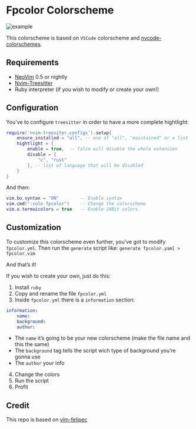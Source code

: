 # Fpcolor Colorscheme
![example](https://github.com/fedepujol/fpcolor/blob/main/media/image01.jpg)

This colorscheme is based on `VSCode` colorscheme and
[nvcode-colorschemes](https://github.com/ChristianChiarulli/nvcode-color-schemes.vim).

## Requirements

-   [NeoVim](https://github.com/neovim/neovim) 0.5 or nightly
-   [Nvim-Treesitter](https://github.com/nvim-treesitter/nvim-treesitter)
-   Ruby interpreter (if you wish to modify or create your own!)

## Configuration

You’ve to configure `treesitter` in order to have a more complete
hightlight:

``` lua
require('nvim-treesiter.configs').setup{
	ensure_installed = "all", -- one of "all", "maintained" or a list
	hightlight = {
		enable = true, 	-- false will disable the whole extension
		disable = {
			"c", "rust"
		}, -- list of language that will be disabled
	}
}
```

And then:

``` lua
vim.bo.syntax = "ON" 		-- Enable syntax
vim.cmd(":colo fpcolor") 	-- Change the colorscheme
vim.o.termuicolors = true 	-- Enable 24Bit colors
```

## Customization 

To customize this colorscheme even further, you’ve got to modify `fpcolor.yml`. Then run the `generate` script like:
`generate fpcolor.yaml > fpcolor.vim`

And that’s it!

If you wish to create your own, just do this:

1.  Install `ruby`
2.  Copy and rename the file `fpcolor.yml`
3.  Inside `fpcolor.yml` there is a `information` section:

``` yaml
information:
    name:
    background:
    author:
```

-   The `name` it’s going to be your new colorscheme (make the file name
    and this the same)
-   The `background` tag tells the script wich type of background you’re
    gonna use
-   The `author` your info

4.  Change the colors
5.  Run the script
6.  Profit

## Credit

This repo is based on
[vim-felipec](https://github.com/felipec/vim-felipec)

